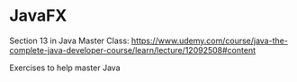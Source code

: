 # JavaFX
Section 13 in Java Master Class: https://www.udemy.com/course/java-the-complete-java-developer-course/learn/lecture/12092508#content


Exercises to help master Java
